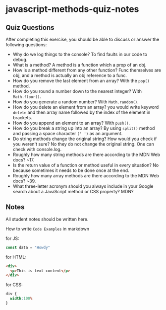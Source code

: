 # javascript-methods-quiz-notes

## Quiz Questions

After completing this exercise, you should be able to discuss or answer the following questions:

- Why do we log things to the console?
To find faults in our code to debug.
- What is a method?
A method is a function which a prop of an obj.
- How is a method different from any other function?
Func themselves are obj, and a method is actually an obj reference to a func.
- How do you remove the last element from an array?
With the `pop()` method.
- How do you round a number down to the nearest integer?
With `Math.floor()`.
- How do you generate a random number?
With `Math.random()`.
- How do you delete an element from an array?
you would write keyword `delete` and then array name followed by the index of the element in brackets.
- How do you append an element to an array?
With `push()`.
- How do you break a string up into an array?
By using `split()` method and passing a space character `(' ')` as an argument.
- Do string methods change the original string? How would you check if you weren't sure?
No they do not change the original string. One can check with console.log.
- Roughly how many string methods are there according to the MDN Web docs?
~17.
- Is the return value of a function or method useful in every situation?
No because sometimes it needs to be done once at the end.
- Roughly how many array methods are there according to the MDN Web docs?
~39.
- What three-letter acronym should you always include in your Google search about a JavaScript method or CSS property?
MDN?
## Notes

All student notes should be written here.


How to write `Code Examples` in markdown

for JS:
```javascript
const data = "Howdy"
```

for HTML:
```html
<div>
  <p>This is text content</p>
</div>
```

for CSS:
```css
div {
  width:100%
}
```

